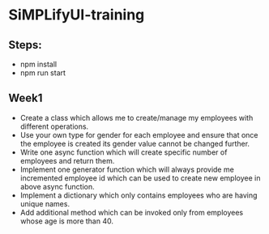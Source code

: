 # SiMPLifyUI-training

## Steps:
- npm install
- npm run start

## Week1
- Create a class which allows me to create/manage my employees with different operations.
- Use your own type for gender for each employee and ensure that once the employee is created its gender value cannot be changed further.
- Write one async function which will create specific number of employees and return them.
- Implement one generator function which will always provide me incremented employee id which can be used to create new employee in above async function.
- Implement a dictionary which only contains employees who are having unique names.
- Add additional method which can be invoked only from employees whose age is more than 40.